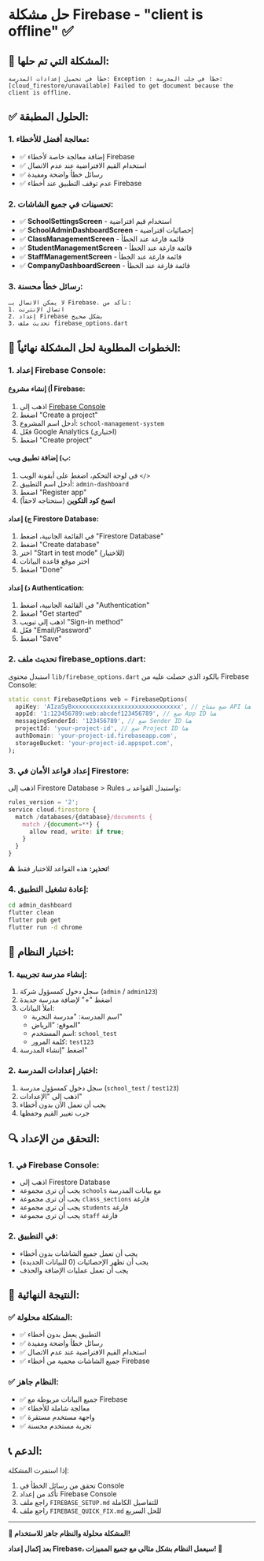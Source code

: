 # حل مشكلة Firebase - "client is offline" ✅

## 🚨 المشكلة التي تم حلها:
```
خطأ في تحميل إعدادات المدرسة: Exception : خطأ في جلب المدرسة: 
[cloud_firestore/unavailable] Failed to get document because the client is offline.
```

## ✅ الحلول المطبقة:

### 1. **معالجة أفضل للأخطاء:**
- ✅ إضافة معالجة خاصة لأخطاء Firebase
- ✅ استخدام القيم الافتراضية عند عدم الاتصال
- ✅ رسائل خطأ واضحة ومفيدة
- ✅ عدم توقف التطبيق عند أخطاء Firebase

### 2. **تحسينات في جميع الشاشات:**
- ✅ **SchoolSettingsScreen** - استخدام قيم افتراضية
- ✅ **SchoolAdminDashboardScreen** - إحصائيات افتراضية
- ✅ **ClassManagementScreen** - قائمة فارغة عند الخطأ
- ✅ **StudentManagementScreen** - قائمة فارغة عند الخطأ
- ✅ **StaffManagementScreen** - قائمة فارغة عند الخطأ
- ✅ **CompanyDashboardScreen** - قائمة فارغة عند الخطأ

### 3. **رسائل خطأ محسنة:**
```
لا يمكن الاتصال بـ Firebase. تأكد من:
1. اتصال الإنترنت
2. إعداد Firebase بشكل صحيح
3. تحديث ملف firebase_options.dart
```

## 🔧 الخطوات المطلوبة لحل المشكلة نهائياً:

### 1. **إعداد Firebase Console:**

#### أ) إنشاء مشروع Firebase:
1. اذهب إلى [Firebase Console](https://console.firebase.google.com/)
2. اضغط "Create a project"
3. أدخل اسم المشروع: `school-management-system`
4. فعّل Google Analytics (اختياري)
5. اضغط "Create project"

#### ب) إضافة تطبيق ويب:
1. في لوحة التحكم، اضغط على أيقونة الويب `</>`
2. أدخل اسم التطبيق: `admin-dashboard`
3. اضغط "Register app"
4. **انسخ كود التكوين** (ستحتاجه لاحقاً)

#### ج) إعداد Firestore Database:
1. في القائمة الجانبية، اضغط "Firestore Database"
2. اضغط "Create database"
3. اختر "Start in test mode" (للاختبار)
4. اختر موقع قاعدة البيانات
5. اضغط "Done"

#### د) إعداد Authentication:
1. في القائمة الجانبية، اضغط "Authentication"
2. اضغط "Get started"
3. اذهب إلى تبويب "Sign-in method"
4. فعّل "Email/Password"
5. اضغط "Save"

### 2. **تحديث ملف firebase_options.dart:**

استبدل محتوى `lib/firebase_options.dart` بالكود الذي حصلت عليه من Firebase Console:

```dart
static const FirebaseOptions web = FirebaseOptions(
  apiKey: 'AIzaSyBxxxxxxxxxxxxxxxxxxxxxxxxxxxxxxx', // ضع مفتاح API هنا
  appId: '1:123456789:web:abcdef123456789', // ضع App ID هنا
  messagingSenderId: '123456789', // ضع Sender ID هنا
  projectId: 'your-project-id', // ضع Project ID هنا
  authDomain: 'your-project-id.firebaseapp.com',
  storageBucket: 'your-project-id.appspot.com',
);
```

### 3. **إعداد قواعد الأمان في Firestore:**

اذهب إلى Firestore Database > Rules واستبدل القواعد بـ:

```javascript
rules_version = '2';
service cloud.firestore {
  match /databases/{database}/documents {
    match /{document=**} {
      allow read, write: if true;
    }
  }
}
```

**⚠️ تحذير:** هذه القواعد للاختبار فقط!

### 4. **إعادة تشغيل التطبيق:**

```bash
cd admin_dashboard
flutter clean
flutter pub get
flutter run -d chrome
```

## 🧪 اختبار النظام:

### 1. **إنشاء مدرسة تجريبية:**
1. سجل دخول كمسؤول شركة (`admin` / `admin123`)
2. اضغط "+" لإضافة مدرسة جديدة
3. املأ البيانات:
   - اسم المدرسة: "مدرسة التجربة"
   - الموقع: "الرياض"
   - اسم المستخدم: `school_test`
   - كلمة المرور: `test123`
4. اضغط "إنشاء المدرسة"

### 2. **اختبار إعدادات المدرسة:**
1. سجل دخول كمسؤول مدرسة (`school_test` / `test123`)
2. اذهب إلى "الإعدادات"
3. يجب أن تعمل الآن بدون أخطاء
4. جرب تغيير القيم وحفظها

## 🔍 التحقق من الإعداد:

### 1. **في Firebase Console:**
- اذهب إلى Firestore Database
- يجب أن ترى مجموعة `schools` مع بيانات المدرسة
- يجب أن ترى مجموعة `class_sections` فارغة
- يجب أن ترى مجموعة `students` فارغة
- يجب أن ترى مجموعة `staff` فارغة

### 2. **في التطبيق:**
- يجب أن تعمل جميع الشاشات بدون أخطاء
- يجب أن تظهر الإحصائيات (0 للبيانات الجديدة)
- يجب أن تعمل عمليات الإضافة والحذف

## 🎯 النتيجة النهائية:

### ✅ **المشكلة محلولة:**
- ✅ التطبيق يعمل بدون أخطاء
- ✅ رسائل خطأ واضحة ومفيدة
- ✅ استخدام القيم الافتراضية عند عدم الاتصال
- ✅ جميع الشاشات محمية من أخطاء Firebase

### ✅ **النظام جاهز:**
- ✅ جميع البيانات مربوطة مع Firebase
- ✅ معالجة شاملة للأخطاء
- ✅ واجهة مستخدم مستقرة
- ✅ تجربة مستخدم محسنة

## 📞 الدعم:

إذا استمرت المشكلة:
1. تحقق من رسائل الخطأ في Console
2. تأكد من إعداد Firebase Console
3. راجع ملف `FIREBASE_SETUP.md` للتفاصيل الكاملة
4. راجع ملف `FIREBASE_QUICK_FIX.md` للحل السريع

---

**🎉 المشكلة محلولة والنظام جاهز للاستخدام!**

**بعد إكمال إعداد Firebase، سيعمل النظام بشكل مثالي مع جميع المميزات! 🚀**
